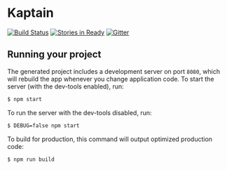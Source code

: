 # Kaptain

[![Build Status](https://travis-ci.org/cofoundervp/Kaptain.svg?branch=master)](https://travis-ci.org/cofoundervp/Kaptain)
[![Stories in Ready](https://badge.waffle.io/cofoundervp/Kaptain.png?label=ready&title=Ready)](http://waffle.io/cofoundervp/Kaptain)
[![Gitter](https://badges.gitter.im/cofoundervp/Kaptain.svg)](https://gitter.im/cofoundervp/Kaptain?utm_source=badge&utm_medium=badge&utm_campaign=pr-badge&utm_content=badge)


## Running your project

The generated project includes a development server on port `8080`, which will rebuild the app whenever you change application code. To start the server (with the dev-tools enabled), run:

```bash
$ npm start
```

To run the server with the dev-tools disabled, run:

```bash
$ DEBUG=false npm start
```

To build for production, this command will output optimized production code:

```bash
$ npm run build
```
